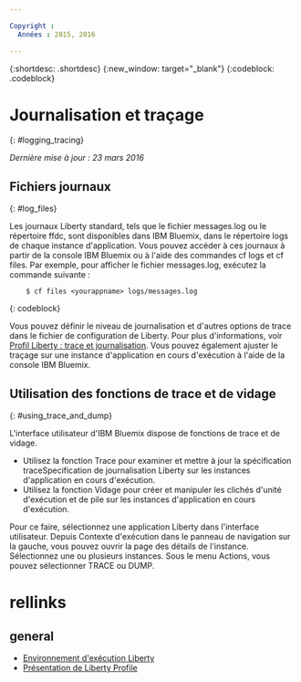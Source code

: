 ```yaml
---

Copyright :
  Années : 2015, 2016

---
```


{:shortdesc: .shortdesc}
{:new_window: target="_blank"}
{:codeblock: .codeblock}

# Journalisation et traçage
{: #logging_tracing}

*Dernière mise à jour : 23 mars 2016*

## Fichiers journaux
{: #log_files}

Les journaux Liberty standard, tels que le fichier messages.log ou le répertoire ffdc, sont disponibles dans IBM Bluemix, dans le répertoire logs de chaque instance d'application. Vous pouvez accéder à ces journaux à partir de la console IBM Bluemix ou à l'aide des commandes cf logs et cf files.
Par exemple, pour afficher le fichier messages.log, exécutez la commande suivante :
```
    $ cf files <yourappname> logs/messages.log
```
{: codeblock}

Vous
pouvez définir le niveau de journalisation et d'autres options de trace dans
le fichier de configuration de Liberty. Pour plus d'informations, voir
[Profil
Liberty : trace et journalisation](http://www.ibm.com/support/knowledgecenter/SSAW57_8.5.5/com.ibm.websphere.wlp.nd.multiplatform.doc/ae/rwlp_logging.html?cp=SSAW57_8.5.5%2F3-17-0-0). Vous pouvez également ajuster le traçage sur une instance d'application en cours d'exécution à l'aide de la console IBM Bluemix.

## Utilisation des fonctions de trace et de vidage
{: #using_trace_and_dump}

L'interface utilisateur d'IBM Bluemix dispose de fonctions de trace et de vidage.
* Utilisez la fonction Trace pour examiner et mettre à jour la spécification
traceSpecification de journalisation Liberty sur les instances d'application en cours d'exécution.
* Utilisez la fonction Vidage pour créer et manipuler les clichés d'unité d'exécution et de pile sur les instances d'application en cours d'exécution.

Pour
ce faire, sélectionnez une application Liberty dans l'interface utilisateur. Depuis Contexte d'exécution dans le panneau de navigation sur la gauche, vous pouvez ouvrir la page des détails de l'instance. Sélectionnez une ou plusieurs instances. Sous le menu Actions, vous pouvez sélectionner TRACE ou DUMP.

# rellinks
## general
* [Environnement d'exécution Liberty](index.html)
* [Présentation de Liberty Profile](http://www-01.ibm.com/support/knowledgecenter/SSAW57_8.5.5/com.ibm.websphere.wlp.nd.doc/ae/cwlp_about.html)
